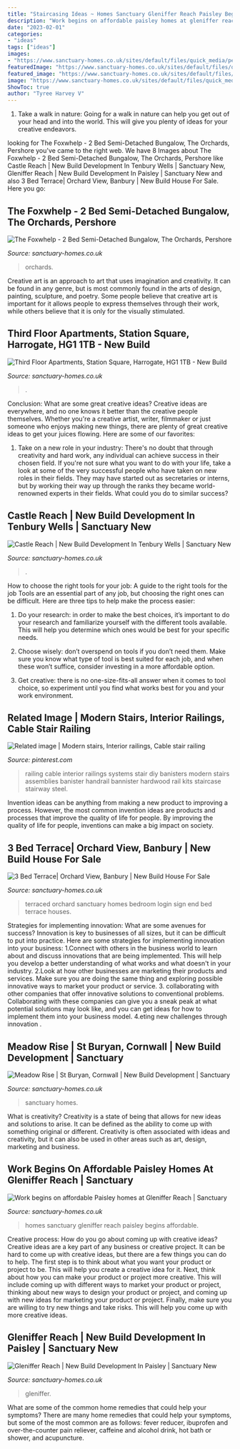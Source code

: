 ```yaml
---
title: "Staircasing Ideas ~ Homes Sanctuary Gleniffer Reach Paisley Begins Affordable"
description: "Work begins on affordable paisley homes at gleniffer reach"
date: "2023-02-01"
categories:
- "ideas"
tags: ["ideas"]
images:
- "https://www.sanctuary-homes.co.uk/sites/default/files/quick_media/penzance-bodmin-moor-cornwall.jpeg"
featuredImage: "https://www.sanctuary-homes.co.uk/sites/default/files/quick_media/station-square-apartments-banner-image-3-close-up-exterior.jpg"
featured_image: "https://www.sanctuary-homes.co.uk/sites/default/files/styles/highlight/public/quick_media/orchard-view-3-bedroom-terraced-house-cgi.jpg?itok=u65nqJUg"
image: "https://www.sanctuary-homes.co.uk/sites/default/files/quick_media/penzance-bodmin-moor-cornwall.jpeg"
ShowToc: true
author: "Tyree Harvey V"
---
```



1) Take a walk in nature: Going for a walk in nature can help you get out of your head and into the world. This will give you plenty of ideas for your creative endeavors.

	

		
looking for The Foxwhelp - 2 Bed Semi-Detached Bungalow, The Orchards, Pershore you've came to the right web. We have 8 Images about The Foxwhelp - 2 Bed Semi-Detached Bungalow, The Orchards, Pershore like Castle Reach | New Build Development In Tenbury Wells | Sanctuary New, Gleniffer Reach | New Build Development In Paisley | Sanctuary New and also 3 Bed Terrace| Orchard View, Banbury | New Build House For Sale. Here you go:
		
    
## The Foxwhelp - 2 Bed Semi-Detached Bungalow, The Orchards, Pershore

<img loading=lazy src="https://sanctuary-homes.co.uk/sites/default/files/styles/highlight/public/quick_media/the-orchards-the-foxwhelp.jpg?itok=YkvuZKML" onerror="this.onerror=null;this.src='https://tse2.mm.bing.net/th?id=OIP._gk4QjNvWgBCW528CyD7ZwHaDg&amp;pid=15.1';" alt="The Foxwhelp - 2 Bed Semi-Detached Bungalow, The Orchards, Pershore">

_Source: sanctuary-homes.co.uk_

>orchards. 

	

Creative art is an approach to art that uses imagination and creativity. It can be found in any genre, but is most commonly found in the arts of design, painting, sculpture, and poetry. Some people believe that creative art is important for it allows people to express themselves through their work, while others believe that it is only for the visually stimulated.

    
## Third Floor Apartments, Station Square, Harrogate, HG1 1TB - New Build

<img loading=lazy src="https://www.sanctuary-homes.co.uk/sites/default/files/quick_media/station-square-apartments-banner-image-3-close-up-exterior.jpg" onerror="this.onerror=null;this.src='https://tse1.mm.bing.net/th?id=OIP.t1nRhqc1ohRPgHmnfHmkbAHaDg&amp;pid=15.1';" alt="Third Floor Apartments, Station Square, Harrogate, HG1 1TB - New Build">

_Source: sanctuary-homes.co.uk_

>. 

	

Conclusion: What are some great creative ideas?
Creative ideas are everywhere, and no one knows it better than the creative people themselves. Whether you're a creative artist, writer, filmmaker or just someone who enjoys making new things, there are plenty of great creative ideas to get your juices flowing. Here are some of our favorites: 
1. Take on a new role in your industry: There's no doubt that through creativity and hard work, any individual can achieve success in their chosen field. If you're not sure what you want to do with your life, take a look at some of the very successful people who have taken on new roles in their fields. They may have started out as secretaries or interns, but by working their way up through the ranks they became world-renowned experts in their fields. What could you do to similar success? 


    
## Castle Reach | New Build Development In Tenbury Wells | Sanctuary New

<img loading=lazy src="https://www.sanctuary-homes.co.uk/sites/default/files/styles/4_by_3/public/quick_media/river-teme-landscape.jpg?itok=aIGFxbz3&amp;c=e256b3f70c52360a34b50f103f4fed68" onerror="this.onerror=null;this.src='https://tse1.mm.bing.net/th?id=OIP.U-jXsb-oXHpsHtZT8SBDRQHaGM&amp;pid=15.1';" alt="Castle Reach | New Build Development In Tenbury Wells | Sanctuary New">

_Source: sanctuary-homes.co.uk_

>. 

	

How to choose the right tools for your job: A guide to the right tools for the job
Tools are an essential part of any job, but choosing the right ones can be difficult. Here are three tips to help make the process easier:
1. Do your research: in order to make the best choices, it’s important to do your research and familiarize yourself with the different tools available. This will help you determine which ones would be best for your specific needs.

2. Choose wisely: don’t overspend on tools if you don’t need them. Make sure you know what type of tool is best suited for each job, and when these won’t suffice, consider investing in a more affordable option.

3. Get creative: there is no one-size-fits-all answer when it comes to tool choice, so experiment until you find what works best for you and your work environment.

    
## Related Image | Modern Stairs, Interior Railings, Cable Stair Railing

<img loading=lazy src="https://i.pinimg.com/originals/c8/4c/0c/c84c0ccb5fdab1aa001ea71be2f77e26.jpg" onerror="this.onerror=null;this.src='https://tse3.mm.bing.net/th?id=OIP.Z_Qb_43SPIWkJum-yzyTMQHaFj&amp;pid=15.1';" alt="Related image | Modern stairs, Interior railings, Cable stair railing">

_Source: pinterest.com_

>railing cable interior railings systems stair diy banisters modern stairs assemblies banister handrail bannister hardwood rail kits staircase stairway steel. 

	

Invention ideas can be anything from making a new product to improving a process. However, the most common invention ideas are products and processes that improve the quality of life for people. By improving the quality of life for people, inventions can make a big impact on society.

    
## 3 Bed Terrace| Orchard View, Banbury | New Build House For Sale

<img loading=lazy src="https://www.sanctuary-homes.co.uk/sites/default/files/styles/highlight/public/quick_media/orchard-view-3-bedroom-terraced-house-cgi.jpg?itok=u65nqJUg" onerror="this.onerror=null;this.src='https://tse4.mm.bing.net/th?id=OIP.JgHLag0iqUIzLuewlPA2PwHaDg&amp;pid=15.1';" alt="3 Bed Terrace| Orchard View, Banbury | New Build House For Sale">

_Source: sanctuary-homes.co.uk_

>terraced orchard sanctuary homes bedroom login sign end bed terrace houses. 

	

Strategies for implementing innovation: What are some avenues for success?
Innovation is key to businesses of all sizes, but it can be difficult to put into practice. Here are some strategies for implementing innovation into your business:
1.Connect with others in the business world to learn about and discuss innovations that are being implemented. This will help you develop a better understanding of what works and what doesn't in your industry.
2.Look at how other businesses are marketing their products and services. Make sure you are doing the same thing and exploring possible innovative ways to market your product or service.
3. collaborating with other companies that offer innovative solutions to conventional problems. Collaborating with these companies can give you a sneak peak at what potential solutions may look like, and you can get ideas for how to implement them into your business model.
4.eting new challenges through innovation .

    
## Meadow Rise | St Buryan, Cornwall | New Build Development | Sanctuary

<img loading=lazy src="https://www.sanctuary-homes.co.uk/sites/default/files/quick_media/penzance-bodmin-moor-cornwall.jpeg" onerror="this.onerror=null;this.src='https://tse1.mm.bing.net/th?id=OIP.y5H8OL_XVB9LgoL_1Vi7sgHaEt&amp;pid=15.1';" alt="Meadow Rise | St Buryan, Cornwall | New Build Development | Sanctuary">

_Source: sanctuary-homes.co.uk_

>sanctuary homes. 

	

What is creativity?
Creativity is a state of being that allows for new ideas and solutions to arise. It can be defined as the ability to come up with something original or different. Creativity is often associated with ideas and creativity, but it can also be used in other areas such as art, design, marketing and business.

    
## Work Begins On Affordable Paisley Homes At Gleniffer Reach | Sanctuary

<img loading=lazy src="https://www.sanctuary-homes.co.uk/sites/default/files/quick_media/cgi-planned-sanctuary-homes.jpg" onerror="this.onerror=null;this.src='https://tse4.mm.bing.net/th?id=OIP.a0OpDPqePdDfMepn-ilevgHaDg&amp;pid=15.1';" alt="Work begins on affordable Paisley homes at Gleniffer Reach | Sanctuary">

_Source: sanctuary-homes.co.uk_

>homes sanctuary gleniffer reach paisley begins affordable. 

	

Creative process: How do you go about coming up with creative ideas?
Creative ideas are a key part of any business or creative project. It can be hard to come up with creative ideas, but there are a few things you can do to help. The first step is to think about what you want your product or project to be. This will help you create a creative idea for it. Next, think about how you can make your product or project more creative. This will include coming up with different ways to market your product or project, thinking about new ways to design your product or project, and coming up with new ideas for marketing your product or project. Finally, make sure you are willing to try new things and take risks. This will help you come up with more creative ideas.

    
## Gleniffer Reach | New Build Development In Paisley | Sanctuary New

<img loading=lazy src="https://www.sanctuary-homes.co.uk/sites/default/files/styles/highlight/public/quick_media/gleniffer-reach-street-view.jpg?itok=OtoM-DNM" onerror="this.onerror=null;this.src='https://tse3.mm.bing.net/th?id=OIP.7c3Gh-RKOlIwUCvHMGsIcQHaDg&amp;pid=15.1';" alt="Gleniffer Reach | New Build Development In Paisley | Sanctuary New">

_Source: sanctuary-homes.co.uk_

>gleniffer. 

	

What are some of the common home remedies that could help your symptoms?
There are many home remedies that could help your symptoms, but some of the most common are as follows: fever reducer, ibuprofen and over-the-counter pain reliever, caffeine and alcohol drink, hot bath or shower, and acupuncture.

